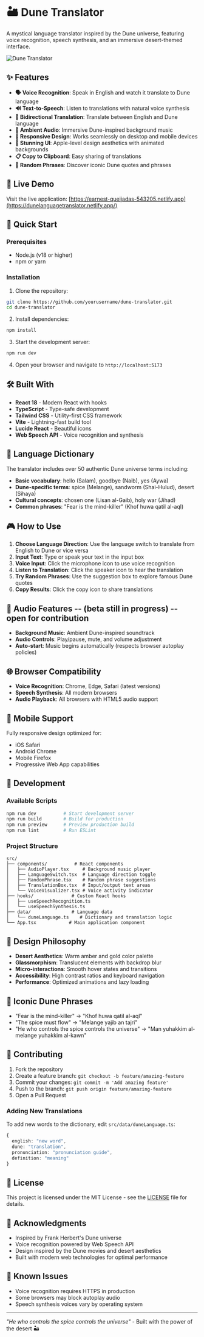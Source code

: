 # 🏜️ Dune Translator

A mystical language translator inspired by the Dune universe, featuring voice recognition, speech synthesis, and an immersive desert-themed interface.

![Dune Translator](https://img.shields.io/badge/Dune-Translator-amber?style=for-the-badge&logo=data:image/svg+xml;base64,PHN2ZyB3aWR0aD0iMjQiIGhlaWdodD0iMjQiIHZpZXdCb3g9IjAgMCAyNCAyNCIgZmlsbD0ibm9uZSIgeG1sbnM9Imh0dHA6Ly93d3cudzMub3JnLzIwMDAvc3ZnIj4KPHBhdGggZD0iTTEyIDJMMTMuMDkgOC4yNkwyMCA5TDEzLjA5IDE1Ljc0TDEyIDIyTDEwLjkxIDE1Ljc0TDQgOUwxMC45MSA4LjI2TDEyIDJaIiBmaWxsPSIjRjU5RTBCIi8+Cjwvc3ZnPgo=)

## ✨ Features

- **🗣️ Voice Recognition**: Speak in English and watch it translate to Dune language
- **🔊 Text-to-Speech**: Listen to translations with natural voice synthesis
- **🔄 Bidirectional Translation**: Translate between English and Dune language
- **🎵 Ambient Audio**: Immersive Dune-inspired background music
- **📱 Responsive Design**: Works seamlessly on desktop and mobile devices
- **🎨 Stunning UI**: Apple-level design aesthetics with animated backgrounds
- **📋 Copy to Clipboard**: Easy sharing of translations
- **🎲 Random Phrases**: Discover iconic Dune quotes and phrases

## 🌟 Live Demo

Visit the live application: [https://earnest-queijadas-543205.netlify.app](https://dunelanguagetranslator.netlify.app/)

## 🚀 Quick Start

### Prerequisites

- Node.js (v18 or higher)
- npm or yarn

### Installation

1. Clone the repository:
```bash
git clone https://github.com/yourusername/dune-translator.git
cd dune-translator
```

2. Install dependencies:
```bash
npm install
```

3. Start the development server:
```bash
npm run dev
```

4. Open your browser and navigate to `http://localhost:5173`

## 🛠️ Built With

- **React 18** - Modern React with hooks
- **TypeScript** - Type-safe development
- **Tailwind CSS** - Utility-first CSS framework
- **Vite** - Lightning-fast build tool
- **Lucide React** - Beautiful icons
- **Web Speech API** - Voice recognition and synthesis

## 📖 Language Dictionary

The translator includes over 50 authentic Dune universe terms including:

- **Basic vocabulary**: hello (Salam), goodbye (Naib), yes (Aywa)
- **Dune-specific terms**: spice (Melange), sandworm (Shai-Hulud), desert (Sihaya)
- **Cultural concepts**: chosen one (Lisan al-Gaib), holy war (Jihad)
- **Common phrases**: "Fear is the mind-killer" (Khof huwa qatil al-aql)

## 🎮 How to Use

1. **Choose Language Direction**: Use the language switch to translate from English to Dune or vice versa
2. **Input Text**: Type or speak your text in the input box
3. **Voice Input**: Click the microphone icon to use voice recognition
4. **Listen to Translation**: Click the speaker icon to hear the translation
5. **Try Random Phrases**: Use the suggestion box to explore famous Dune quotes
6. **Copy Results**: Click the copy icon to share translations

## 🎵 Audio Features --  (beta still in progress) -- open for contribution

- **Background Music**: Ambient Dune-inspired soundtrack 
- **Audio Controls**: Play/pause, mute, and volume adjustment
- **Auto-start**: Music begins automatically (respects browser autoplay policies)

## 🌐 Browser Compatibility

- **Voice Recognition**: Chrome, Edge, Safari (latest versions)
- **Speech Synthesis**: All modern browsers
- **Audio Playback**: All browsers with HTML5 audio support

## 📱 Mobile Support

Fully responsive design optimized for:
- iOS Safari
- Android Chrome
- Mobile Firefox
- Progressive Web App capabilities

## 🔧 Development

### Available Scripts

```bash
npm run dev          # Start development server
npm run build        # Build for production
npm run preview      # Preview production build
npm run lint         # Run ESLint
```

### Project Structure

```
src/
├── components/          # React components
│   ├── AudioPlayer.tsx     # Background music player
│   ├── LanguageSwitch.tsx  # Language direction toggle
│   ├── RandomPhrase.tsx    # Random phrase suggestions
│   ├── TranslationBox.tsx  # Input/output text areas
│   └── VoiceVisualizer.tsx # Voice activity indicator
├── hooks/              # Custom React hooks
│   ├── useSpeechRecognition.ts
│   └── useSpeechSynthesis.ts
├── data/               # Language data
│   └── duneLanguage.ts    # Dictionary and translation logic
└── App.tsx            # Main application component
```

## 🎨 Design Philosophy

- **Desert Aesthetics**: Warm amber and gold color palette
- **Glassmorphism**: Translucent elements with backdrop blur
- **Micro-interactions**: Smooth hover states and transitions
- **Accessibility**: High contrast ratios and keyboard navigation
- **Performance**: Optimized animations and lazy loading

## 🌟 Iconic Dune Phrases

- "Fear is the mind-killer" → "Khof huwa qatil al-aql"
- "The spice must flow" → "Melange yajib an tajri"
- "He who controls the spice controls the universe" → "Man yuhakkim al-melange yuhakkim al-kawn"

## 🤝 Contributing

1. Fork the repository
2. Create a feature branch: `git checkout -b feature/amazing-feature`
3. Commit your changes: `git commit -m 'Add amazing feature'`
4. Push to the branch: `git push origin feature/amazing-feature`
5. Open a Pull Request

### Adding New Translations

To add new words to the dictionary, edit `src/data/duneLanguage.ts`:

```typescript
{ 
  english: "new word", 
  dune: "translation", 
  pronunciation: "pronunciation guide", 
  definition: "meaning" 
}
```

## 📄 License

This project is licensed under the MIT License - see the [LICENSE](LICENSE) file for details.

## 🙏 Acknowledgments

- Inspired by Frank Herbert's Dune universe
- Voice recognition powered by Web Speech API
- Design inspired by the Dune movies and desert aesthetics
- Built with modern web technologies for optimal performance

## 🐛 Known Issues

- Voice recognition requires HTTPS in production
- Some browsers may block autoplay audio
- Speech synthesis voices vary by operating system





---

*"He who controls the spice controls the universe"* - Built with the power of the desert 🏜️
